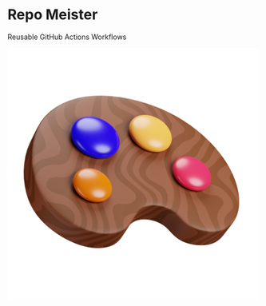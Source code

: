 # Repo Meister

Reusable GitHub Actions Workflows

<div align="center">
  <img src="docs/repo-meister-logo.png" width="512"/>
</div>
